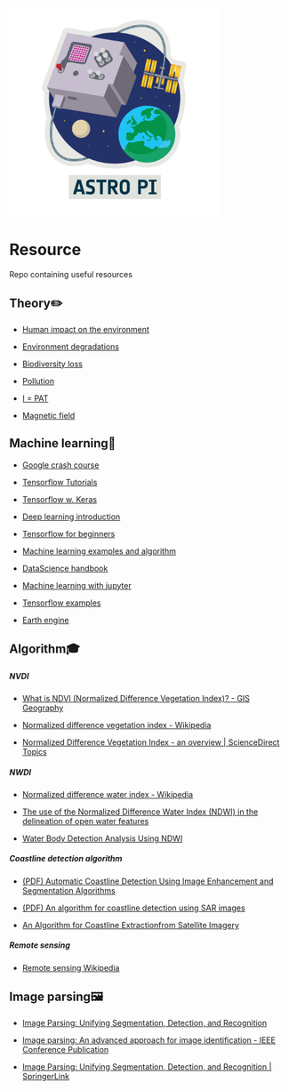 <img title="image" src="https://github.com/CHIP-AstroPi/resource/blob/main/AstroPi_key_visual_pillars.png" alt="" width="377" data-align="center">

# Resource

 Repo containing useful resources


## Theory:pencil2:
 - [Human impact on the environment](https://en.wikipedia.org/wiki/Human_impact_on_the_environment#Human_overpopulation)
 
 - [Environment degradations](https://en.wikipedia.org/wiki/Environmental_degradation#See_also)
 
 - [Biodiversity loss](https://en.wikipedia.org/wiki/Biodiversity_loss)
 
 - [Pollution](https://en.wikipedia.org/wiki/Pollution)
 
 - [I = PAT](https://en.wikipedia.org/wiki/I_%3D_PAT)
 
 - [Magnetic field](https://web.ua.es/docivis/magnet/earths_magnetic_field2.html)



## Machine learning:scroll:

- [Google crash course](https://developers.google.com/machine-learning/crash-course)

- [Tensorflow Tutorials](https://www.tensorflow.org/tutorials/)

- [Tensorflow w. Keras](https://www.tensorflow.org/tutorials/)

- [Deep learning introduction](https://campus.datacamp.com/courses/introduction-to-deep-learning-in-python/basics-of-deep-learning-and-neural-networks?ex=1)

- [Tensorflow for beginners](https://www.datacamp.com/community/tutorials/tensorflow-tutorial)

- [Machine learning examples and algorithm](https://github.com/trekhleb/homemade-machine-learning)

- [DataScience handbook](https://github.com/jakevdp/PythonDataScienceHandbook)

- [Machine learning with jupyter](https://github.com/hangtwenty/dive-into-machine-learning)

- [Tensorflow examples](https://github.com/aymericdamien/TensorFlow-Examples)

- [Earth engine](https://github.com/google/earthengine-api)



## Algorithm:mortar_board:

##### NVDI

- [What is NDVI (Normalized Difference Vegetation Index)? - GIS Geography](https://gisgeography.com/ndvi-normalized-difference-vegetation-index/)

- [Normalized difference vegetation index - Wikipedia](https://en.wikipedia.org/wiki/Normalized_difference_vegetation_index)

- [Normalized Difference Vegetation Index - an overview | ScienceDirect Topics](https://www.sciencedirect.com/topics/earth-and-planetary-sciences/normalized-difference-vegetation-index)



##### NWDI

- [Normalized difference water index - Wikipedia](https://en.wikipedia.org/wiki/Normalized_difference_water_index)

- [The use of the Normalized Difference Water Index (NDWI) in the delineation of open water features](https://www.tandfonline.com/doi/abs/10.1080/01431169608948714)

- [Water Body Detection Analysis Using NDWI](http://www.pjoes.com/Water-Body-Detection-Analysis-Using-NDWI-nIndices-Derived-from-Landsat-8-OLI,110447,0,2.html)



##### Coastline detection algorithm

- [(PDF) Automatic Coastline Detection Using Image Enhancement and Segmentation Algorithms](https://www.researchgate.net/publication/308125872_Automatic_Coastline_Detection_Using_Image_Enhancement_and_Segmentation_Algorithms)

- [(PDF) An algorithm for coastline detection using SAR images](https://www.researchgate.net/publication/232267436_An_algorithm_for_coastline_detection_using_SAR_images)

- [An Algorithm for Coastline Extractionfrom Satellite Imagery](https://www.iaras.org/iaras/filedownloads/ijc/2017/006-0002(2017).pdf)



##### Remote sensing

 - [Remote sensing Wikipedia](https://en.wikipedia.org/wiki/Remote_sensing)




## Image parsing:framed_picture:

- [Image Parsing: Unifying Segmentation, Detection, and Recognition](https://www.cs.cmu.edu/~efros/courses/LBMV07/Papers/tu-ijcv-05.pdf)

- [Image parsing: An advanced approach for image identification - IEEE Conference Publication](https://ieeexplore.ieee.org/document/6413022)

- [Image Parsing: Unifying Segmentation, Detection, and Recognition | SpringerLink](https://link.springer.com/article/10.1007/s11263-005-6642-x)
  
  
